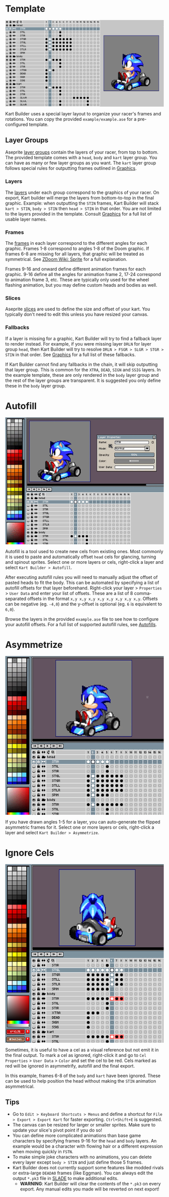 # Template

<img src="../screenshots/layers.png" align="center">

Kart Builder uses a special layer layout to organize your racer's frames and rotations. You can copy the provided `example/example.ase` for a pre-configured template.

## Layer Groups

Aseprite [layer groups](https://www.aseprite.org/docs/layer-group/) contain the layers of your racer, from top to bottom. The provided template comes with a `head`, `body` and `kart` layer group. You can have as many or few layer groups as you want. The `kart` layer group follows special rules for outputting frames outlined in [Graphics](GRAPHICS.md).

### Layers

The [layers](https://www.aseprite.org/docs/layers/) under each group correspond to the graphics of your racer. On export, Kart builder will merge the layers from bottom-to-top in the final graphic. Example: when outputting the `STIN` frames, Kart Builder will stack `kart > STIN`, `body > STIN` then `head > STIN` in that order. You are not limited to the layers provided in the template. Consult [Graphics](GRAPHICS.md) for a full list of usable layer names.

### Frames

The [frames](https://www.aseprite.org/docs/cel/) in each layer correspond to the different angles for each graphic. Frames 1-8 correspond to angles 1-8 of the Doom graphic. If frames 6-8 are missing for all layers, that graphic will be treated as symmetrical. See [ZDoom Wiki: Sprite](https://zdoom.org/wiki/Sprite) for a full explanation.

Frames 9-16 and onward define different animation frames for each graphic. 9-16 define all the angles for animation frame 2, 17-24 correspond to animation frame 3, etc. These are typically only used for the wheel flashing animation, but you may define custom heads and bodies as well.

### Slices

Aseprite [slices](https://www.aseprite.org/docs/slices/) are used to define the size and offset of your kart. You typically don't need to edit this unless you have resized your canvas.

### Fallbacks

If a layer is missing for a graphic, Kart Builder will try to find a fallback layer to render instead. For example, if you were missing layer `DRLN` for layer group `head`, then Kart Builder will try to resolve `DRLN > FSGR > SLGR > STGR > STIN` in that order. See [Graphics](GRAPHICS.md) for a full list of these fallbacks.

If Kart Builder cannot find any fallbacks in the chain, it will skip outputting that layer group. This is common for the `XTRA`, `DEAD`, `SIGN` and `SSIG` layers. In the example template, these are only rendered in the `body` layer group and the rest of the layer groups are transparent. It is suggested you only define these in the `body` layer group.

# Autofill

<img src="../screenshots/autofill.gif" align="center">

Autofill is a tool used to create new cels from existing ones. Most commonly it is used to paste and automatically offset `head` cels for glancing, turning and spinout sprites. Select one or more layers or cels, right-click a layer and select `Kart Builder > Autofill`.

After executing autofill rules you will need to manually adjust the offset of pasted heads to fit the body. This can be automated by specifying a list of autofill offsets for that layer beforehand. Right-click your layer > `Properties` > `User Data` and enter your list of offsets. These are a list of 8 comma-separated offsets in the format `x,y x,y x,y x,y x,y x,y x,y x,y`. Offsets can be negative (eg. `-4,0`) and the y-offset is optional (eg. `6` is equivalent to `6,0`).

Browse the layers in the provided `example.ase` file to see how to configure your autofill offsets. For a full list of supported autofill rules, see [Autofills](AUTOFILLS.md).

# Asymmetrize

<img src="../screenshots/asymmetrize.gif" align="center">

If you have drawn angles 1-5 for a layer, you can auto-generate the flipped asymmetric frames for it. Select one or more layers or cels, right-click a layer and select `Kart Builder > Asymmetrize`.

# Ignore Cels

<img src="../screenshots/ignore_cels.png" align="center">

Sometimes, it is useful to have a cel as a visual reference but not emit it in the final output. To mark a cel as ignored, right-click it and go to `Cel Properties` > `User Data` > `Color` and set the cel to be red. Cels marked as red will be ignored in asymmetrify, autofill and the final export.

In this example, frames 6-8 of the `body` and `kart` have been ignored. These can be used to help position the head without making the `STIN` animation asymmetrical.

## Tips

* Go to `Edit > Keyboard Shortcuts > Menus` and define a shortcut for `File > Export > Export Kart` for faster exporting. `Ctrl+Shift+E` is suggested.
* The canvas can be resized for larger or smaller sprites. Make sure to update your slice's pivot point if you do so!
* You can define more complicated animations than base game characters by specifying frames 9-16 for the `head` and `body` layers. An example would be a character with flowing hair or a different expression when moving quickly in `FSTN`.
* To make simple joke characters with no animations, you can delete every layer except `body > STIN` and just define those 5 frames.
* Kart Builder does not currently support some features like modded rivals or extra-large `DEADA0` frames (like Eggman). You can always edit the output `*.pk3` file in [SLADE](https://slade.mancubus.net/index.php?page=downloads) to make additional edits.
  * **WARNING**: Kart Builder will clear the contents of the `*.pk3` on every export. Any manual edits you made will be reverted on next export!
